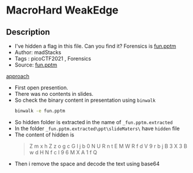 # MacroHard WeakEdge

## Description
- I've hidden a flag in this file. Can you find it? Forensics is [fun.pptm](./fun.pptm)
- Author: madStacks
- Tags  : picoCTF2021 , Forensics
- Source:  [fun.pptm](./fun.pptm)

<ins>approach</ins>
- First open presention.
- There was no contents in slides.
- So check the binary content in presentation using `binwalk`
	```sh
	binwalk -e fun.pptm
	```
- So hidden folder is extracted in the name of `_fun.pptm.extracted`
- In the folder `_fun.pptm.extracted\ppt\slideMaters\` have `hidden` file
- The content of hidden is 
	> Z m x h Z z o g c G l j b 0 N U R n t E M W R f d V 9 r b j B 3 X 3 B w d H N f c l 9 6 M X A 1 f Q
- Then i remove the space and decode the text using base64

